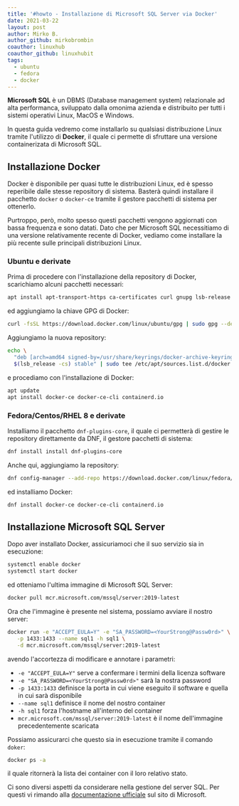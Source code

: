 ```yaml
---
title: '#howto - Installazione di Microsoft SQL Server via Docker'
date: 2021-03-22
layout: post
author: Mirko B.
author_github: mirkobrombin
coauthor: linuxhub
coauthor_github: linuxhubit
tags:
  - ubuntu  
  - fedora  
  - docker
---
```

**Microsoft SQL** è un DBMS (Database management system) relazionale ad alta performanca, sviluppato dalla omonima azienda e distribuito per tutti i sistemi operativi Linux, MacOS e Windows.

In questa guida vedremo come installarlo su qualsiasi distribuzione Linux tramite l'utilizzo di **Docker**, il quale ci permette di sfruttare una versione containerizata di Microsoft SQL.

## Installazione Docker
Docker è disponibile per quasi tutte le distribuzioni Linux, ed è spesso reperibile dalle stesse repository di sistema. Basterà quindi installare il pacchetto `docker` o `docker-ce` tramite il gestore pacchetti di sistema per ottenerlo.

Purtroppo, però, molto spesso questi pacchetti vengono aggiornati con bassa frequenza e sono datati. Dato che per Microsoft SQL necessitiamo di una versione relativamente recente di Docker, vediamo come installare la più recente sulle principali distribuzioni Linux.

### Ubuntu e derivate
Prima di procedere con l'installazione della repository di Docker, scarichiamo alcuni pacchetti necessari:

```bash
apt install apt-transport-https ca-certificates curl gnupg lsb-release
```

ed aggiungiamo la chiave GPG di Docker:

```bash
curl -fsSL https://download.docker.com/linux/ubuntu/gpg | sudo gpg --dearmor -o /usr/share/keyrings/docker-archive-keyring.gpg
```

Aggiungiamo la nuova repository:

```bash
echo \
  "deb [arch=amd64 signed-by=/usr/share/keyrings/docker-archive-keyring.gpg] https://download.docker.com/linux/ubuntu \
  $(lsb_release -cs) stable" | sudo tee /etc/apt/sources.list.d/docker.list > /dev/null
```

e procediamo con l'installazione di Docker:

```bash
apt update
apt install docker-ce docker-ce-cli containerd.io
```

### Fedora/Centos/RHEL 8 e derivate
Installiamo il pacchetto `dnf-plugins-core`, il quale ci permetterà di gestire le repository direttamente da DNF, il gestore pacchetti di sistema:

```bash
dnf install install dnf-plugins-core
```

Anche qui, aggiungiamo la repository:

```bash
dnf config-manager --add-repo https://download.docker.com/linux/fedora/docker-ce.repo
```

ed installiamo Docker:

```bash
dnf install docker-ce docker-ce-cli containerd.io
```

## Installazione Microsoft SQL Server
Dopo aver installato Docker, assicuriamoci che il suo servizio sia in esecuzione:

```bash
systemctl enable docker
systemctl start docker
```

ed otteniamo l'ultima immagine di Microsoft SQL Server:

```bash
docker pull mcr.microsoft.com/mssql/server:2019-latest
```

Ora che l'immagine è presente nel sistema, possiamo avviare il nostro server:

```bash
docker run -e "ACCEPT_EULA=Y" -e "SA_PASSWORD=<YourStrong@Passw0rd>" \
   -p 1433:1433 --name sql1 -h sql1 \
   -d mcr.microsoft.com/mssql/server:2019-latest
```

avendo l'accortezza di modificare e annotare i parametri:
- `-e "ACCEPT_EULA=Y"` serve a confermare i termini della licenza software
- `-e "SA_PASSWORD=<YourStrong@Passw0rd>"` sarà la nostra password
- `-p 1433:1433` definisce la porta in cui viene eseguito il software e quella in cui sarà disponibile
- `--name sql1` definisce il nome del nostro container
- `-h sql1` forza l'hostname all'interno del container
- `mcr.microsoft.com/mssql/server:2019-latest` è il nome dell'immagine precedentemente scaricata

Possiamo assicurarci che questo sia in esecuzione tramite il comando `doker`:

```bash
docker ps -a
```

il quale ritornerà la lista dei container con il loro relativo stato.

Ci sono diversi aspetti da considerare nella gestione del server SQL. Per questi vi rimando alla [documentazione ufficiale](https://docs.microsoft.com/it-it/sql/linux/quickstart-install-connect-docker?view=sql-server-ver15&pivots=cs1-bash#change-the-sa-password) sul sito di Microsoft.

